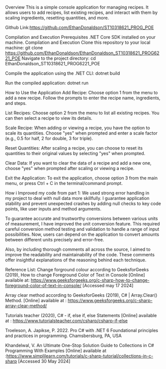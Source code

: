 Overview
This is a simple console application for managing recipes. It allows users to add recipes, list existing recipes, and interact with them by scaling ingredients, resetting quantities, and more.

Github Link:https://github.com/EthanDonaldson/ST10318621_PROG_POE

Compilation and Execution Prerequisites .NET Core SDK installed on your machine. Compilation and Execution Clone this repository to your local machine: git clone https://github.com/EthanDonaldson/EthanDonaldson_ST10318621_PROG6221_POE Navigate to the project directory: cd EthanDonaldson_ST10318621_PROG6221_POE

Compile the application using the .NET CLI: dotnet build

Run the compiled application: dotnet run

How to Use the Application
Add Recipe: Choose option 1 from the menu to add a new recipe. Follow the prompts to enter the recipe name, ingredients, and steps.

List Recipes: Choose option 2 from the menu to list all existing recipes. You can then select a recipe to view its details.

Scale Recipe: When adding or viewing a recipe, you have the option to scale its quantities. Choose "yes" when prompted and enter a scale factor (e.g., 0.5 for half, 2 for double, 3 for triple).

Reset Quantities: After scaling a recipe, you can choose to reset its quantities to their original values by selecting "yes" when prompted.

Clear Data: If you want to clear the data of a recipe and add a new one, choose "yes" when prompted after scaling or viewing a recipe.

Exit the Application: To exit the application, choose option 3 from the main menu, or press Ctrl + C in the terminal/command prompt.

How i Improved my code from part 1:
We used strong error handling in my project to deal with null data more skillfully. I guarantee application stability and prevent unexpected crashes by adding null checks to key code points, like user inputs and method arguments.

To guarantee accurate and trustworthy conversions between various units of measurement, I have improved the unit conversion feature. This required careful conversion method testing and validation to handle a range of input possibilities. Now, users can depend on the application to convert amounts between different units precisely and error-free.


Also, by including thorough comments all across the source, I aimed to improve the readability and maintainability of the code. These comments offer insightful explanations of the reasoning behind each technique.


Reference List:
Change forground colour according to GeeksforGeeks (2019), How to change Foreground Color of Text in Console [Online] available at: https://www.geeksforgeeks.org/c-sharp-how-to-change-foreground-color-of-text-in-console/ [Accessed may 17 2024]

Array clear method according to GeeksforGeeks (2019), C# | Array.Clear() Method. [Online] available at : https://www.geeksforgeeks.org/c-sharp-array-clear-method/

Tutorials teacher (2020), C# - if, else if, else Statements [Online] available at : https://www.tutorialsteacher.com/csharp/csharp-if-else

Troeleson, A. Japikse, P. 2022. Pro C# with .NET 6 Foundational principles and practices in programming. Chamsbersburg, PA, USA

Khandelwal, V. An Ultimate One-Stop Solution Guide to Collections in C# Programming With Examples [Online]
available at :https://www.simplilearn.com/tutorials/c-sharp-tutorial/collections-in-c-sharp [Accessed 30 May 2024]
